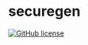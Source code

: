 # securegen

[![GitHub license](https://sinfallas.files.wordpress.com/2016/02/gpl.png)](https://github.com/sinfallas/securegen/blob/master/LICENSE)
